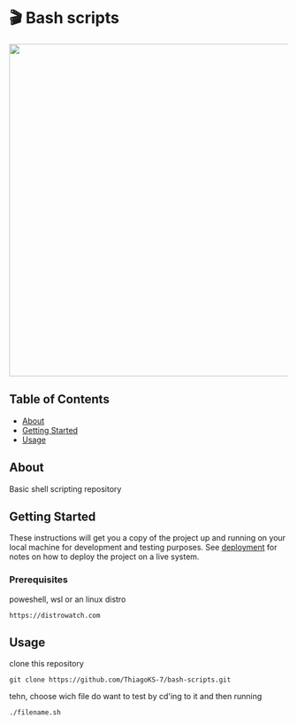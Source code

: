 # 🎬 Bash scripts

<div align="center">
<img width="600px" src="https://media.tenor.com/TbTe1Nc6j34AAAAC/hacker-hackerman.gif" />
</div>

## Table of Contents

- [About](#about)
- [Getting Started](#getting_started)
- [Usage](#usage)

## About <a name = "about"></a>

Basic shell scripting repository

## Getting Started <a name = "getting_started"></a>

These instructions will get you a copy of the project up and running on your local machine for development and testing purposes. See [deployment](#deployment) for notes on how to deploy the project on a live system.

### Prerequisites

poweshell, wsl or an linux distro

```link
https://distrowatch.com
```


## Usage <a name = "usage"></a>

clone this repository
```git
git clone https://github.com/ThiagoKS-7/bash-scripts.git
```

tehn, choose wich file do want to test by cd'ing to it and then running
```bash
./filename.sh
```
